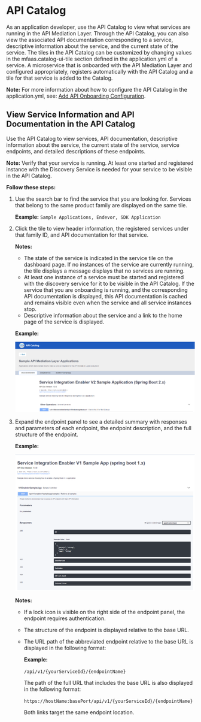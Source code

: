 # API Catalog

As an application developer, use the API Catalog to view what services are running in the
 API Mediation Layer. Through the API Catalog, you can also view the associated API documentation
  corresponding to a service, descriptive information about the service, and the current state
   of the service. The tiles in the API Catalog can be customized by changing values in
   the mfaas.catalog-ui-tile section defined in the application.yml of a service. A microservice that
   is onboarded with the API Mediation Layer and configured appropriately, registers automatically with the API Catalog
   and a tile for that service is added to the Catalog.

**Note:** For more information about how to configure the API Catalog in the application.yml, see: [Add API Onboarding Configuration](guides/api-mediation-onboard-a-sprint-boot-rest-api-service.md).

## View Service Information and API Documentation in the API Catalog

Use the API Catalog to view services, API documentation, descriptive information about the service, the current state of the service, service endpoints, and detailed descriptions of these endpoints.

**Note:** Verify that your service is running. At least one started and registered instance with the Discovery Service
           is needed for your service to be visible in the API Catalog.

**Follow these steps:**

1. Use the search bar to find the service that you are looking for.
Services that belong to the same product family are displayed on the same tile.

    **Example:** `Sample Applications, Endevor, SDK Application`

2. Click the tile to view header information, the registered services under that family ID,
 and API documentation for that service.

    **Notes:**

    * The state of the service is indicated in the service tile on the dashboard page.
    If no instances of the service are currently running, the tile displays a message displays that no services are running.
    * At least one instance of a service must be started and registered with the discovery service for it to be visible
     in the API Catalog. If the service that you are onboarding is running, and
     the corresponding API documentation is displayed, this API documentation is cached and remains visible
     even when the service and all service instances stop.  
    * Descriptive information about the service and a link to the home page of the service is displayed.

    **Example:**

    ![controller detail](../images/api-mediation/newswagger.png)

3. Expand the endpoint panel to see a detailed summary with responses and parameters of each endpoint,
 the endpoint description, and the full structure of the endpoint.

    **Example:**

    ![endpoint detail](../images/api-mediation/expanded.png)

    **Notes:**

    * If a lock icon is visible on the right side of the endpoint panel, the endpoint requires authentication.  

    * The structure of the endpoint is displayed relative to the base URL.

    * The URL path of the abbreviated endpoint relative to the base URL is displayed in the following format:

        **Example:**

        `/api/v1/{yourServiceId}/{endpointName}`

        The path of the full URL that includes the base URL is also displayed in the following format:

        `https://hostName:basePort/api/v1/{yourServiceId}/{endpointName}`

        Both links target the same endpoint location.
